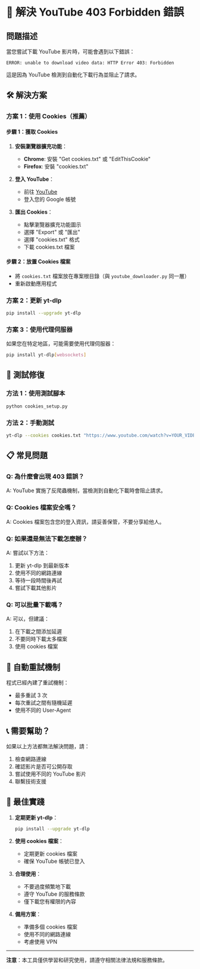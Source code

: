 # 🔧 解決 YouTube 403 Forbidden 錯誤

## 問題描述
當您嘗試下載 YouTube 影片時，可能會遇到以下錯誤：
```
ERROR: unable to download video data: HTTP Error 403: Forbidden
```

這是因為 YouTube 檢測到自動化下載行為並阻止了請求。

## 🛠️ 解決方案

### 方案 1：使用 Cookies（推薦）

#### 步驟 1：獲取 Cookies
1. **安裝瀏覽器擴充功能**：
   - **Chrome**: 安裝 "Get cookies.txt" 或 "EditThisCookie"
   - **Firefox**: 安裝 "cookies.txt"

2. **登入 YouTube**：
   - 前往 [YouTube](https://www.youtube.com)
   - 登入您的 Google 帳號

3. **匯出 Cookies**：
   - 點擊瀏覽器擴充功能圖示
   - 選擇 "Export" 或 "匯出"
   - 選擇 "cookies.txt" 格式
   - 下載 cookies.txt 檔案

#### 步驟 2：放置 Cookies 檔案
- 將 `cookies.txt` 檔案放在專案根目錄（與 `youtube_downloader.py` 同一層）
- 重新啟動應用程式

### 方案 2：更新 yt-dlp
```bash
pip install --upgrade yt-dlp
```

### 方案 3：使用代理伺服器
如果您在特定地區，可能需要使用代理伺服器：
```bash
pip install yt-dlp[websockets]
```

## 🧪 測試修復

### 方法 1：使用測試腳本
```bash
python cookies_setup.py
```

### 方法 2：手動測試
```bash
yt-dlp --cookies cookies.txt "https://www.youtube.com/watch?v=YOUR_VIDEO_ID"
```

## 📋 常見問題

### Q: 為什麼會出現 403 錯誤？
A: YouTube 實施了反爬蟲機制，當檢測到自動化下載時會阻止請求。

### Q: Cookies 檔案安全嗎？
A: Cookies 檔案包含您的登入資訊，請妥善保管，不要分享給他人。

### Q: 如果還是無法下載怎麼辦？
A: 嘗試以下方法：
1. 更新 yt-dlp 到最新版本
2. 使用不同的網路連線
3. 等待一段時間後再試
4. 嘗試下載其他影片

### Q: 可以批量下載嗎？
A: 可以，但建議：
1. 在下載之間添加延遲
2. 不要同時下載太多檔案
3. 使用 cookies 檔案

## 🔄 自動重試機制

程式已經內建了重試機制：
- 最多重試 3 次
- 每次重試之間有隨機延遲
- 使用不同的 User-Agent

## 📞 需要幫助？

如果以上方法都無法解決問題，請：
1. 檢查網路連線
2. 確認影片是否可公開存取
3. 嘗試使用不同的 YouTube 影片
4. 聯繫技術支援

## 🎯 最佳實踐

1. **定期更新 yt-dlp**：
   ```bash
   pip install --upgrade yt-dlp
   ```

2. **使用 cookies 檔案**：
   - 定期更新 cookies 檔案
   - 確保 YouTube 帳號已登入

3. **合理使用**：
   - 不要過度頻繁地下載
   - 遵守 YouTube 的服務條款
   - 僅下載您有權限的內容

4. **備用方案**：
   - 準備多個 cookies 檔案
   - 使用不同的網路連線
   - 考慮使用 VPN

---

**注意**：本工具僅供學習和研究使用，請遵守相關法律法規和服務條款。 